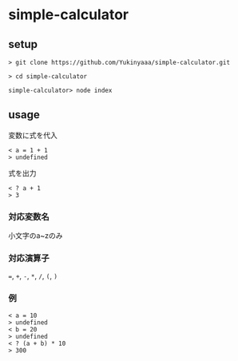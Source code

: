 # simple-calculator

## setup
```
> git clone https://github.com/Yukinyaaa/simple-calculator.git
```
```
> cd simple-calculator
```
```
simple-calculator> node index
```

## usage
変数に式を代入
```
< a = 1 + 1
> undefined
```
式を出力
```
< ? a + 1
> 3
```

### 対応変数名
小文字のa~zのみ

### 対応演算子
`=`, `+`, `-`, `*`, `/`, `(`, `)`

### 例
```
< a = 10
> undefined
< b = 20
> undefined
< ? (a + b) * 10
> 300
```
